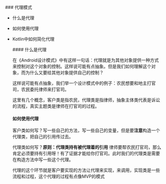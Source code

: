 ### 代理模式   

* 什么是代理 

* 如何使用代理 

* Kotlin中如何简化代理  

  #### 什么是代理  

  在《Android设计模式》中有这样一句话：代理就是为其他对象提供一种方式来控制对这个对象的控制。这样说可能有点抽象。但是我们如何理解这个对象，而为什么又要给其他对象提供自己的控制？

  这样说可能有点抽象，我们举一个设计模式中的例子：农民想要和地主打官司，农民委托律师来打官司。

  这里有几个概念，客户类是指农民，代理类是指律师，抽象主体类代表是诉讼的流程，真实主题类是律师在打官司的过程。

  #### 如何使用代理

  客户类如何写？写一些自己的方法，写一些自己的变量，但是要**注意**构造一个代理类，把自己的引用传过去。

  代理类如何写？**原则：代理类持有被代理着的引用** 律师要帮农民打官司，那么肯定必须要持有引用呀！有了证据才能给你打官司。此时我们的代理类是需要在构造方法中写一些这个代理。

  代理的这个环节就是客户要实现的方法让代理来实现，来调用，实现类是一些流程和过程，这个代理的过程有点像MVP的模式